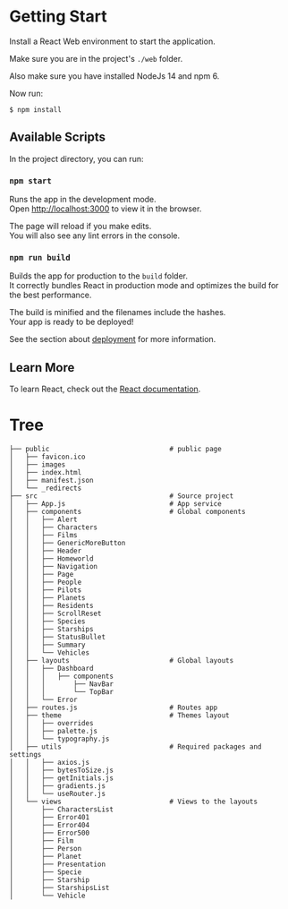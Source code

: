 # Getting Start

Install a React Web environment to start the application.

Make sure you are in the project's ``./web`` folder.

Also make sure you have installed NodeJs 14 and npm 6.

Now run:

```
$ npm install
```

## Available Scripts

In the project directory, you can run:

### `npm start`

Runs the app in the development mode.\
Open [http://localhost:3000](http://localhost:3000) to view it in the browser.

The page will reload if you make edits.\
You will also see any lint errors in the console.

### `npm run build`

Builds the app for production to the `build` folder.\
It correctly bundles React in production mode and optimizes the build for the best performance.

The build is minified and the filenames include the hashes.\
Your app is ready to be deployed!

See the section about [deployment](https://facebook.github.io/create-react-app/docs/deployment) for more information.

## Learn More


To learn React, check out the [React documentation](https://reactjs.org/).

# Tree
```
├── public                              # public page
│   ├── favicon.ico
│   ├── images
│   ├── index.html
│   ├── manifest.json
│   └── _redirects
├── src                                 # Source project
│   ├── App.js                          # App service 
│   ├── components                      # Global components
│   │   ├── Alert
│   │   ├── Characters
│   │   ├── Films
│   │   ├── GenericMoreButton
│   │   ├── Header
│   │   ├── Homeworld
│   │   ├── Navigation
│   │   ├── Page
│   │   ├── People
│   │   ├── Pilots
│   │   ├── Planets
│   │   ├── Residents
│   │   ├── ScrollReset
│   │   ├── Species
│   │   ├── Starships
│   │   ├── StatusBullet
│   │   ├── Summary
│   │   └── Vehicles
│   ├── layouts                         # Global layouts
│   │   ├── Dashboard
│   │   │   ├── components
│   │   │       ├── NavBar
│   │   │       └── TopBar
│   │   └── Error
│   ├── routes.js                       # Routes app
│   ├── theme                           # Themes layout
│   │   ├── overrides
│   │   ├── palette.js
│   │   └── typography.js
│   ├── utils                           # Required packages and settings
│   │   ├── axios.js
│   │   ├── bytesToSize.js
│   │   ├── getInitials.js
│   │   ├── gradients.js
│   │   └── useRouter.js
│   └── views                           # Views to the layouts
│       ├── CharactersList
│       ├── Error401
│       ├── Error404
│       ├── Error500
│       ├── Film
│       ├── Person
│       ├── Planet
│       ├── Presentation
│       ├── Specie
│       ├── Starship
│       ├── StarshipsList
│       └── Vehicle
```